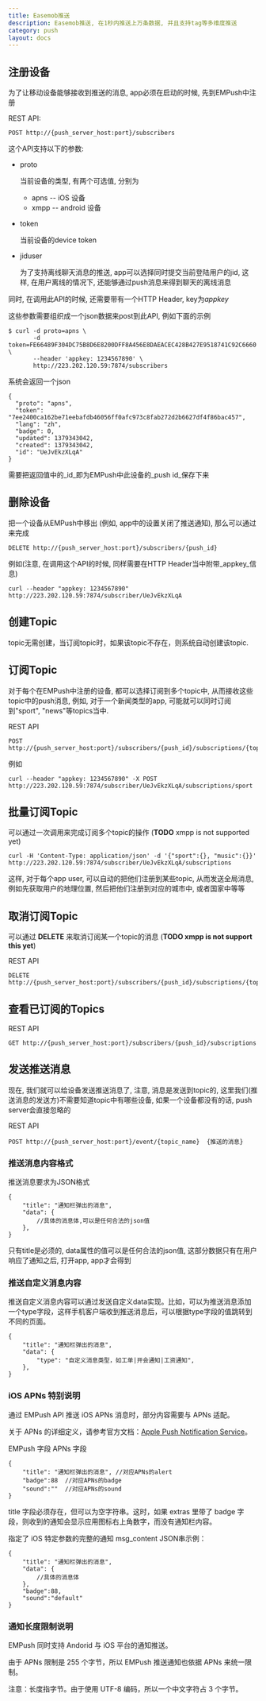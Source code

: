 ```yaml
---
title: Easemob推送
description: Easemob推送, 在1秒内推送上万条数据, 并且支持tag等多维度推送
category: push
layout: docs
---
```




## 注册设备

为了让移动设备能够接收到推送的消息, app必须在启动的时候, 先到EMPush中注册

REST API:

    POST http://{push_server_host:port}/subscribers
    
这个API支持以下的参数:

* proto 

    当前设备的类型, 有两个可选值, 分别为
    
    * apns -- iOS 设备
    * xmpp -- android 设备
    
* token

    当前设备的device token
    
* jiduser

    为了支持离线聊天消息的推送, app可以选择同时提交当前登陆用户的jid, 这样, 在用户离线的情况下, 还能够通过push消息来得到聊天的离线消息
    
同时, 在调用此API的时候, 还需要带有一个HTTP Header, key为*appkey*    
    
这些参数需要组织成一个json数据来post到此API, 例如下面的示例    

	$ curl -d proto=apns \
	       -d token=FE66489F304DC75B8D6E8200DFF8A456E8DAEACEC428B427E9518741C92C6660 \
	       --header 'appkey: 1234567890' \
	       http://223.202.120.59:7874/subscribers
   
系统会返回一个json

	{
	  "proto": "apns",
	  "token": "7ee2400ca162be71eebafdb46056ff0afc973c8fab272d2b6627df4f86bac457",
	  "lang": "zh",
	  "badge": 0,
	  "updated": 1379343042,
	  "created": 1379343042,
	  "id": "UeJvEkzXLqA"
	}	       

需要把返回值中的_id_即为EMPush中此设备的_push id_保存下来

## 删除设备

<!-- 当一个app注册之后, 每次这个app启动的时候, 都需要ping push server, 来确保server知道这个设备还存在着, 不然, server有可能会把这个设备给移除掉 (目前没有做)

    curl -d lang=zh -d badge=0 http://223.202.120.59:7874/subscriber/UeJvEkzXLqA -->

把一个设备从EMPush中移出 (例如, app中的设置关闭了推送通知), 那么可以通过来完成

	DELETE http://{push_server_host:port}/subscribers/{push_id}
    
例如(注意, 在调用这个API的时候, 同样需要在HTTP Header当中附带_appkey_信息)

    curl --header "appkey: 1234567890" http://223.202.120.59:7874/subscriber/UeJvEkzXLqA

## 创建Topic

topic无需创建，当订阅topic时，如果该topic不存在，则系统自动创建该topic.

<!-- 
## 删除Topic

## 查询已有Topic
-->

## 订阅Topic

对于每个在EMPush中注册的设备, 都可以选择订阅到多个topic中, 从而接收这些topic中的push消息, 例如, 对于一个新闻类型的app, 可能就可以同时订阅到"sport", "news"等topics当中.

REST API

    POST http://{push_server_host:port}/subscribers/{push_id}/subscriptions/{topic_name}

例如    

	curl --header "appkey: 1234567890" -X POST http://223.202.120.59:7874/subscriber/UeJvEkzXLqA/subscriptions/sport		


## 批量订阅Topic

可以通过一次调用来完成订阅多个topic的操作 (**TODO** xmpp is not supported yet)

	curl -H 'Content-Type: application/json' -d '{"sport":{}, "music":{}}' http://223.202.120.59:7874/subscriber/UeJvEkzXLqA/subscriptions

这样, 对于每个app user, 可以自动的把他们注册到某些topic, 从而发送全局消息, 例如先获取用户的地理位置, 然后把他们注册到对应的城市中, 或者国家中等等

## 取消订阅Topic

可以通过 **DELETE** 来取消订阅某一个topic的消息 (**TODO xmpp is not support this yet**)

REST API

    DELETE http://{push_server_host:port}/subscribers/{push_id}/subscriptions/{topic_name}

## 查看已订阅的Topics

REST API

	GET http://{push_server_host:port}/subscribers/{push_id}/subscriptions

## 发送推送消息

现在, 我们就可以给设备发送推送消息了, 注意, 消息是发送到topic的, 这里我们(推送消息的发送方)不需要知道topic中有哪些设备, 如果一个设备都没有的话, push server会直接忽略的

REST API

    POST http://{push_server_host:port}/event/{topic_name}  {推送的消息}    

<!--### 其他推送参数

如何发送其他推送参数？
time_to_live
从消息推送时起，保存离线的时长。秒为单位。最多支持10天（864000秒）。

 0 表示该消息不保存离线。即：用户在线马上发出，当前不在线用户将不会收到此消息。

此参数不设置则表示默认，默认为保存1天的离线消息（86400秒）


verification_code

验证串，用于校验发送的合法性。

由 sendno, receiver_type, receiver_value, master_secret 4个值拼接起来（直接拼接字符串）后，进行一次MD5生成。

-->

### 推送消息内容格式
推送消息要求为JSON格式

    {
        "title": "通知栏弹出的消息",
        "data": {
            //具体的消息体,可以是任何合法的json值
        },
    }

只有title是必须的, data属性的值可以是任何合法的json值, 这部分数据只有在用户响应了通知之后, 打开app, app才会得到


### 推送自定义消息内容
推送自定义消息内容可以通过发送自定义data实现。比如，可以为推送消息添加一个type字段，这样手机客户端收到推送消息后，可以根据type字段的值跳转到不同的页面。

    {
        "title": "通知栏弹出的消息",
        "data": {
            "type": "自定义消息类型，如工单|开会通知|工资通知",
        },
    }

### iOS APNs 特别说明 ###

通过 EMPush API 推送 iOS APNs 消息时，部分内容需要与 APNs 适配。

关于 APNs 的详细定义，请参考官方文档：[Apple Push Notification Service](https://developer.apple.com/library/ios/documentation/NetworkingInternet/Conceptual/RemoteNotificationsPG/Chapters/ApplePushService.html#//apple_ref/doc/uid/TP40008194-CH100-SW12)。

EMPush 字段	APNs 字段

    {
        "title": "通知栏弹出的消息", //对应APNs的alert
        "badge":88	//对应APNs的badge
        "sound":""	//对应APNs的sound
    }


title 字段必须存在，但可以为空字符串。这时，如果 extras 里带了 badge 字段，则收到的通知会显示应用图标右上角数字，而没有通知栏内容。


指定了 iOS 特定参数的完整的通知 msg_content JSON串示例：

    {
        "title": "通知栏弹出的消息", 
        "data": {
            //具体的消息体
        },
        "badge":88,	
        "sound":"default"	
    }

 
### 通知长度限制说明 ###

EMPush 同时支持 Andorid 与 iOS 平台的通知推送。

由于 APNs 限制是 255 个字节，所以 EMPush 推送通知也依据 APNs 来统一限制。
	

注意：长度指字节。由于使用 UTF-8 编码，所以一个中文字符占 3 个字节。


<!-- 
## 单点推送

通过这个功能, 我们可以根据push id来推送给单独的一个人

    POST /send/:push_id {}

这里POST的数据遵循上面event message部分的规则

当前这个单点推送只支持ios     -->